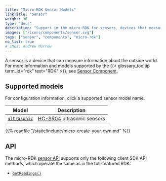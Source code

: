 ```yaml
---
title: "Micro-RDK Sensor Models"
linkTitle: "Sensor"
weight: 30
type: "docs"
description: "Support in the micro-RDK for sensors, devices that measur information about the outside world."
images: ["/icons/components/sensor.svg"]
tags: ["sensor", "components", "micro-rdk"]
no_list: true
# SMEs: Andrew Morrow
---
```


A sensor is a device that can measure information about the outside world.
For more information and models supported by the {{< glossary_tooltip term_id="rdk" text="RDK" >}}, see [Sensor Component](/components/sensor/).

## Supported models

For configuration information, click a supported sensor model name:

<!-- prettier-ignore -->
| Model |Description |
| ----- | ---------- |
| [`ultrasonic`](ultrasonic/) | [HC-SR04](https://www.sparkfun.com/products/15569) ultrasonic sensors |

{{% readfile "/static/include/micro-create-your-own.md" %}}

## API

The micro-RDK [sensor API](/components/sensor/#api) supports only the following client SDK API methods, which operate the same as in the full-featured RDK:

- [`GetReadings()`](/components/sensor/#getreadings)

